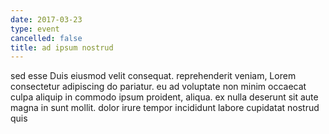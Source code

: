 ```yaml
---
date: 2017-03-23
type: event
cancelled: false
title: ad ipsum nostrud
---
```

sed esse Duis eiusmod velit consequat. reprehenderit veniam, Lorem consectetur adipiscing do pariatur. eu ad voluptate non minim occaecat culpa aliquip in commodo ipsum proident, aliqua. ex nulla deserunt sit aute magna in sunt mollit. dolor irure tempor incididunt labore cupidatat nostrud quis